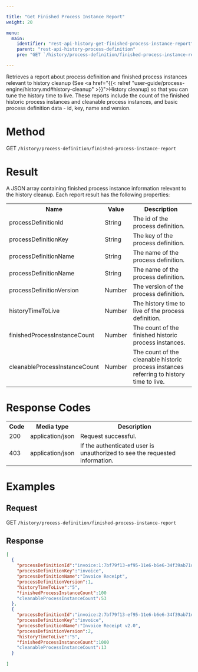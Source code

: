 ```yaml
---

title: "Get Finished Process Instance Report"
weight: 20

menu:
  main:
    identifier: "rest-api-history-get-finished-process-instance-report"
    parent: "rest-api-history-process-definition"
    pre: "GET `/history/process-definition/finished-process-instance-report`"

---
```


Retrieves a report about process definition and finished process instances relevant to history cleanup (See 
<a href="{{< relref "user-guide/process-engine/history.md#history-cleanup" >}}">History cleanup</a>) so that you can tune the history time to live. These reports include the count of the finished historic process instances and  cleanable process instances, and basic process definition data - id, key, name and version.

# Method

GET `/history/process-definition/finished-process-instance-report`

# Result

A JSON array containing finished process instance information relevant to the history cleanup. Each report result has the following properties:

<table class="table table-striped">
  <tr>
    <th>Name</th>
    <th>Value</th>
    <th>Description</th>
  </tr>
  <tr>
    <td>processDefinitionId</td>
    <td>String</td>
    <td>The id of the process definition.</td>
  </tr>
  <tr>
    <td>processDefinitionKey</td>
    <td>String</td>
    <td>The key of the process definition.</td>
  </tr>
  <tr>
    <td>processDefinitionName</td>
    <td>String</td>
    <td>The name of the process definition.</td>
  </tr>
  <tr>
    <td>processDefinitionName</td>
    <td>String</td>
    <td>The name of the process definition.</td>
  </tr>
  <tr>
    <td>processDefinitionVersion</td>
    <td>Number</td>
    <td>The version of the process definition.</td>
  </tr>
  <tr>
    <td>historyTimeToLive</td>
    <td>Number</td>
    <td>The history time to live of the process definition.</td>
  </tr>
  <tr>
    <td>finishedProcessInstanceCount</td>
    <td>Number</td>
    <td>The count of the finished historic process instances.</td>
  </tr>
  <tr>
    <td>cleanableProcessInstanceCount</td>
    <td>Number</td>
    <td>The count of the cleanable historic process instances referring to history time to live.</td>
  </tr>
</table>


# Response Codes

<table class="table table-striped">
  <tr>
    <th>Code</th>
    <th>Media type</th>
    <th>Description</th>
  </tr>
  <tr>
    <td>200</td>
    <td>application/json</td>
    <td>Request successful.</td>
  </tr>
  <tr>
    <td>403</td>
    <td>application/json</td>
    <td>If the authenticated user is unauthorized to see the requested information.</td>
  </tr>
</table>

# Examples

## Request

GET `/history/process-definition/finished-process-instance-report`

## Response

```json
[
  {
    "processDefinitionId":"invoice:1:7bf79f13-ef95-11e6-b6e6-34f39ab71d4e",
    "processDefinitionKey":"invoice",
    "processDefinitionName":"Invoice Receipt",
    "processDefinitionVersion":1,
    "historyTimeToLive":"5",
    "finishedProcessInstanceCount":100
    "cleanableProcessInstanceCount":53
  },
  {
    "processDefinitionId":"invoice:2:7bf79f13-ef95-11e6-b6e6-34f39ab71d4e",
    "processDefinitionKey":"invoice",
    "processDefinitionName":"Invoice Receipt v2.0",
    "processDefinitionVersion":2,
    "historyTimeToLive":"5",
    "finishedProcessInstanceCount":1000
    "cleanableProcessInstanceCount":13
  }
  
]
```
